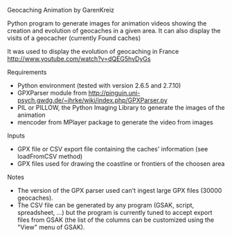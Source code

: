 Geocaching Animation
by GarenKreiz

Python program to generate images for animation videos showing the creation and evolution of geocaches in a given area. It can also display the visits of a geocacher (currently Found caches)

It was used to display the evolution of geocaching in France http://www.youtube.com/watch?v=dQEG5hvDyGs

Requirements
- Python environment (tested with version 2.6.5 and 2.7.10)
- GPXParser module from http://pinguin.uni-psych.gwdg.de/~ihrke/wiki/index.php/GPXParser.py
- PIL or PILLOW, the Python Imaging Library to generate the images of the animation
- mencoder from MPlayer package to generate the video from images

Inputs
- GPX file or CSV export file containing the caches' information (see loadFromCSV method)
- GPX files used for drawing the coastline or frontiers of the choosen area

Notes
* The version of the GPX parser used can't ingest large GPX files (30000 geocaches). 
* The CSV file can be generated by any program (GSAK, script, spreadsheet, ...) but the program is currently tuned to accept export files from GSAK (the list of the columns can be customized using the "View" menu of GSAK). 


 
